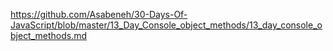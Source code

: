 https://github.com/Asabeneh/30-Days-Of-JavaScript/blob/master/13_Day_Console_object_methods/13_day_console_object_methods.md

